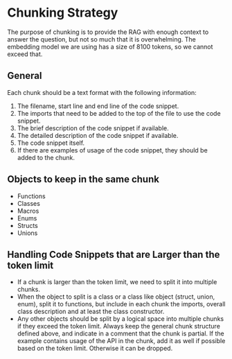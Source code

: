 # Chunking Strategy

The purpose of chunking is to provide the RAG with enough context to answer the question, but not so much that it is overwhelming.
The embedding model we are using has a size of 8100 tokens, so we cannot exceed that.

## General

Each chunk should be a text format with the following information:
1. The filename, start line and end line of the code snippet.
2. The imports that need to be added to the top of the file to use the code snippet.
3. The brief description of the code snippet if available.
4. The detailed description of the code snippet if available.
5. The code snippet itself.
6. If there are examples of usage of the code snippet, they should be added to the chunk.

## Objects to keep in the same chunk

- Functions
- Classes
- Macros
- Enums
- Structs
- Unions

## Handling Code Snippets that are Larger than the token limit

- If a chunk is larger than the token limit, we need to split it into multiple chunks.
- When the object to split is a class or a class like object (struct, union, enum), split it to functions, but include in each chunk the imports, overall class description and at least the class constructor.
- Any other objects should be split by a logical space into multiple chunks if they exceed the token limit. Always keep the general chunk structure defined above, and indicate in a comment that
the chunk is partial. If the example contains usage of the API in the chunk, add it as well if possible based on the token limit. Otherwise it can be dropped.
